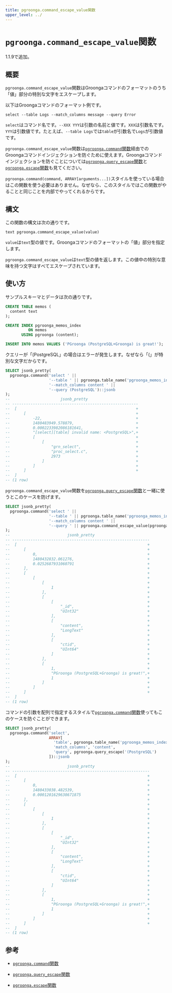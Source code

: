 ```yaml
---
title: pgroonga.command_escape_value関数
upper_level: ../
---
```


# `pgroonga.command_escape_value`関数

1.1.9で追加。

## 概要

`pgroonga.command_escape_value`関数はGroongaコマンドのフォーマットのうち「値」部分の特別な文字をエスケープします。

以下はGroongaコマンドのフォーマット例です。

```text
select --table Logs --match_columns message --query Error
```

`select`はコマンド名です。`--XXX YYY`は引数の名前と値です。`XXX`は引数名です。`YYY`は引数値です。たとえば、`--table Logs`では`table`が引数名で`Logs`が引数値です。

`pgroonga.command_escape_value`関数は[`pgroonga.command`関数](pgroonga-command.html)経由でのGroongaコマンドインジェクションを防ぐために使えます。Groongaコマンドインジェクションを防ぐことについては[`pgroonga.query_escape`関数](pgroonga-query-escape.html)と[`pgroonga.escape`関数](pgroonga-escape.html)も見てください。

`pgroonga.command(command, ARRAY[arguments...])`スタイルを使っている場合はこの関数を使う必要はありません。なぜなら、このスタイルではこの関数がやることと同じことを内部でやってくれるからです。

## 構文

この関数の構文は次の通りです。

```text
text pgroonga.command_escape_value(value)
```

`value`は`text`型の値です。Groongaコマンドのフォーマットの「値」部分を指定します。

`pgroonga.command_escape_value`は`text`型の値を返します。この値中の特別な意味を持つ文字はすべてエスケープされています。

## 使い方

サンプルスキーマとデータは次の通りです。

```sql
CREATE TABLE memos (
  content text
);

CREATE INDEX pgroonga_memos_index
          ON memos
       USING pgroonga (content);

INSERT INTO memos VALUES ('PGroonga (PostgreSQL+Groonga) is great!');
```

クエリーが「(PostgreSQL」の場合はエラーが発生します。なぜなら「(」が特別な文字だからです。

```sql
SELECT jsonb_pretty(
  pgroonga.command('select ' ||
                   '--table ' || pgroonga.table_name('pgroonga_memos_index') || ' ' ||
                   '--match_columns content ' ||
                   '--query (PostgreSQL')::jsonb
);
--                      jsonb_pretty                      
-- -------------------------------------------------------
--  [                                                    +
--      [                                                +
--          -22,                                         +
--          1480483949.578879,                           +
--          0.0002233982086181641,                       +
--          "[select][table] invalid name: <PostgreSQL>",+
--          [                                            +
--              [                                        +
--                  "grn_select",                        +
--                  "proc_select.c",                     +
--                  2973                                 +
--              ]                                        +
--          ]                                            +
--      ]                                                +
--  ]
-- (1 row)
```

`pgroonga.command_escape_value`関数を[`pgroonga.query_escape`関数](pgroonga-qurey-escape.html)と一緒に使うとこのケースを防げます。

```sql
SELECT jsonb_pretty(
  pgroonga.command('select ' ||
                   '--table ' || pgroonga.table_name('pgroonga_memos_index') || ' ' ||
                   '--match_columns content ' ||
                   '--query ' || pgroonga.command_escape_value(pgroonga.query_escape('(PostgreSQL')))::jsonb
);
--                         jsonb_pretty                        
-- ------------------------------------------------------------
--  [                                                         +
--      [                                                     +
--          0,                                                +
--          1480432832.061276,                                +
--          0.0252687931060791                                +
--      ],                                                    +
--      [                                                     +
--          [                                                 +
--              [                                             +
--                  1                                         +
--              ],                                            +
--              [                                             +
--                  [                                         +
--                      "_id",                                +
--                      "UInt32"                              +
--                  ],                                        +
--                  [                                         +
--                      "content",                            +
--                      "LongText"                            +
--                  ],                                        +
--                  [                                         +
--                      "ctid",                               +
--                      "UInt64"                              +
--                  ]                                         +
--              ],                                            +
--              [                                             +
--                  1,                                        +
--                  "PGroonga (PostgreSQL+Groonga) is great!",+
--                  1                                         +
--              ]                                             +
--          ]                                                 +
--      ]                                                     +
--  ]
-- (1 row)
```

コマンドの引数を配列で指定するスタイルで[`pgroonga.command`関数](pgroonga-command.html)使ってもこのケースを防ぐことができます。

```sql
SELECT jsonb_pretty(
  pgroonga.command('select',
                   ARRAY[
                     'table', pgroonga.table_name('pgroonga_memos_index'),
                     'match_columns', 'content',
                     'query', pgroonga.query_escape('(PostgreSQL')
                   ])::jsonb
);
--                         jsonb_pretty                        
-- ------------------------------------------------------------
--  [                                                         +
--      [                                                     +
--          0,                                                +
--          1480433038.482539,                                +
--          0.0001201629638671875                             +
--      ],                                                    +
--      [                                                     +
--          [                                                 +
--              [                                             +
--                  1                                         +
--              ],                                            +
--              [                                             +
--                  [                                         +
--                      "_id",                                +
--                      "UInt32"                              +
--                  ],                                        +
--                  [                                         +
--                      "content",                            +
--                      "LongText"                            +
--                  ],                                        +
--                  [                                         +
--                      "ctid",                               +
--                      "UInt64"                              +
--                  ]                                         +
--              ],                                            +
--              [                                             +
--                  1,                                        +
--                  "PGroonga (PostgreSQL+Groonga) is great!",+
--                  1                                         +
--              ]                                             +
--          ]                                                 +
--      ]                                                     +
--  ]
-- (1 row)
```

## 参考

  * [`pgroonga.command`関数](pgroonga-command.html)

  * [`pgroonga.query_escape`関数](pgroonga-query-escape.html)

  * [`pgroonga.escape`関数](pgroonga-escape.html)
